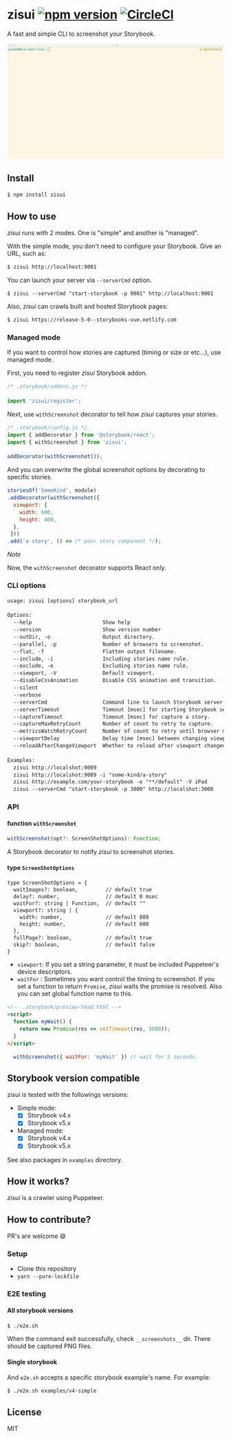# zisui [![npm version](https://badge.fury.io/js/zisui.svg)](https://badge.fury.io/js/zisui) [![CircleCI](https://circleci.com/gh/Quramy/zisui.svg?style=svg)](https://circleci.com/gh/Quramy/zisui) 

A fast and simple CLI to screenshot your Storybook.

![capture](capture.gif)

## Install

```sh
$ npm install zisui
```

## How to use
*zisui* runs with 2 modes. One is "simple" and another is "managed".

With the simple mode, you don't need to configure your Storybook. Give an URL, such as:

```sh
$ zisui http://localhost:9001
```

You can launch your server via `--serverCmd` option.

```
$ zisui --serverCmd "start-storybook -p 9001" http://localhost:9001
```

Also, *zisui* can crawls built and hosted Storybook pages:

```sh
$ zisui https://release-5-0--storybooks-vue.netlify.com
```

### Managed mode
If you want to control how stories are captured (timing or size or etc...), use managed mode.

First, you need to register *zisui* Storybook addon.

```js
/* .storybook/addons.js */

import 'zisui/register';
```

Next, use `withScreenshot` decorator to tell how *zisui* captures your stories.

```js
/* .storybook/config.js */
import { addDecorator } from '@storybook/react';
import { withScreenshot } from 'zisui';

addDecorator(withScreenshot());
```

And you can overwrite the global screenshot options by decorating to specific stories.

```js
storiesOf('SomeKind', module)
.addDecorator(withScreenshot({
  viewport: {
    width: 600,
    height: 400,
  },
 }))
.add('a story', () => /* your story component */);
```

*Note*

Now, the `withScreenshot` decorator supports React only.

### CLI options

<!-- inject:clihelp -->
```txt
usage: zisui [options] storybook_url

Options:
  --help                       Show help                                                                       [boolean]
  --version                    Show version number                                                             [boolean]
  --outDir, -o                 Output directory.                                   [string] [default: "__screenshots__"]
  --parallel, -p               Number of browsers to screenshot.                                   [number] [default: 4]
  --flat, -f                   Flatten output filename.                                       [boolean] [default: false]
  --include, -i                Including stories name rule.                                        [array] [default: []]
  --exclude, -e                Excluding stories name rule.                                        [array] [default: []]
  --viewport, -V               Default viewport.                                           [string] [default: "800x600"]
  --disableCssAnimation        Disable CSS animation and transition.                           [boolean] [default: true]
  --silent                                                                                    [boolean] [default: false]
  --verbose                                                                                   [boolean] [default: false]
  --serverCmd                  Command line to launch Storybook server.                           [string] [default: ""]
  --serverTimeout              Timeout [msec] for starting Storybook server.                   [number] [default: 20000]
  --captureTimeout             Timeout [msec] for capture a story.                              [number] [default: 5000]
  --captureMaxRetryCount       Number of count to retry to capture.                                [number] [default: 3]
  --metricsWatchRetryCount     Number of count to retry until browser metrics stable.           [number] [default: 1000]
  --viewportDelay              Delay time [msec] between changing viewport and capturing.        [number] [default: 300]
  --reloadAfterChangeViewport  Whether to reload after viewport changed.                      [boolean] [default: false]

Examples:
  zisui http://localshot:9009
  zisui http://localshot:9009 -i "some-kind/a-story"
  zisui http://example.com/your-storybook -e "**/default" -V iPad
  zisui --serverCmd "start-storybook -p 3000" http://localshot:3000

```
<!-- endinject -->

### API

#### function `withScreenshot`

```typescript
withScreenshot(opt?: ScreenShotOptions): Function;
```

A Storybook decorator to notify *zisui* to screenshot stories.

#### type `ScreenShotOptions`

```
type ScreenShotOptions = {
  waitImages?: boolean,         // default true
  delay?: number,               // default 0 msec
  waitFor?: string | Function,  // default ""
  viewport?: string | {
    width: number,              // default 800
    height: number,             // default 600
  },
  fullPage?: boolean,           // default true
  skip?: boolean,               // default false
}
```

- `viewport`: If you set a string parameter, it must be included Puppeteer's device descriptors.
- `waitFor` : Sometimes you want control the timing to screenshot. If you set a function to return `Promise`, *zisui* waits the promise is resolved. Also you can set global function name to this.

```html
<!-- .storybook/preview-head.html -->
<script>
  function myWait() {
    return new Promise(res => setTimeout(res, 5000));
  }
</script>
```

```js
  withScreenshot({ waitFor: 'myWait' }) // wait for 5 seconds.
```

## Storybook version compatible
zisui is tested with the followings versions:

- Simple mode:
  - [x] Storybook v4.x
  - [x] Storybook v5.x
- Managed mode:
  - [x] Storybook v4.x
  - [x] Storybook v5.x

See also packages in `examples` directory.

## How it works?
*zisui* is a crawler using Puppeteer.

## How to contribute?
PR's are welcome :smile:

### Setup

* Clone this repository
* `yarn --pure-lockfile`

### E2E testing

#### All storybook versions

```sh
$ ./e2e.sh
```

When the command exit successfully, check `__screenshots__` dir. There should be captured PNG files.

#### Single storybook

And `e2e.sh` accepts a specific storybook example's name. For example:

```sh
$ ./e2e.sh examples/v4-simple
```

## License
MIT
